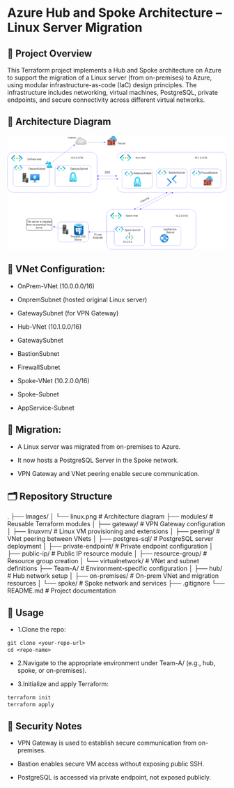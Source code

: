 # Azure Hub and Spoke Architecture – Linux Server Migration

## 📘 Project Overview
This Terraform project implements a Hub and Spoke architecture on Azure to support the migration of a Linux server (from on-premises) to Azure, using modular infrastructure-as-code (IaC) design principles.
The infrastructure includes networking, virtual machines, PostgreSQL, private endpoints, and secure connectivity across different virtual networks.

## 📌 Architecture Diagram

![Linux-Migrate](Images/linux.png)

## 🔹 VNet Configuration:
- OnPrem-VNet (10.0.0.0/16)

- OnpremSubnet (hosted original Linux server)

- GatewaySubnet (for VPN Gateway)

- Hub-VNet (10.1.0.0/16)

- GatewaySubnet

- BastionSubnet

- FirewallSubnet

- Spoke-VNet (10.2.0.0/16)

- Spoke-Subnet

- AppService-Subnet

## 🔹 Migration:
- A Linux server was migrated from on-premises to Azure.

- It now hosts a PostgreSQL Server in the Spoke network.

- VPN Gateway and VNet peering enable secure communication.

## 🗂 Repository Structure

.
├── Images/
│   └── linux.png                  # Architecture diagram
├── modules/                       # Reusable Terraform modules
│   ├── gateway/                   # VPN Gateway configuration
│   ├── linuxvm/                   # Linux VM provisioning and extensions
│   ├── peering/                   # VNet peering between VNets
│   ├── postgres-sql/             # PostgreSQL server deployment
│   ├── private-endpoint/         # Private endpoint configuration
│   ├── public-ip/                # Public IP resource module
│   ├── resource-group/           # Resource group creation
│   └── virtualnetwork/           # VNet and subnet definitions
├── Team-A/                        # Environment-specific configuration
│   ├── hub/                       # Hub network setup
│   ├── on-premises/              # On-prem VNet and migration resources
│   └── spoke/                    # Spoke network and services
├── .gitignore
└── README.md                     # Project documentation

## 🧪 Usage
- 1.Clone the repo:
```
git clone <your-repo-url>
cd <repo-name>
```

- 2.Navigate to the appropriate environment under Team-A/ (e.g., hub, spoke, or on-premises).

- 3.Initialize and apply Terraform:
```
terraform init
terraform apply
```

## 🔐 Security Notes
- VPN Gateway is used to establish secure communication from on-premises.

- Bastion enables secure VM access without exposing public SSH.

- PostgreSQL is accessed via private endpoint, not exposed publicly.